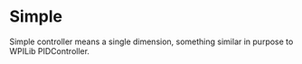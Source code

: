 # Simple

Simple controller means a single dimension, something similar in purpose to WPILib PIDController.